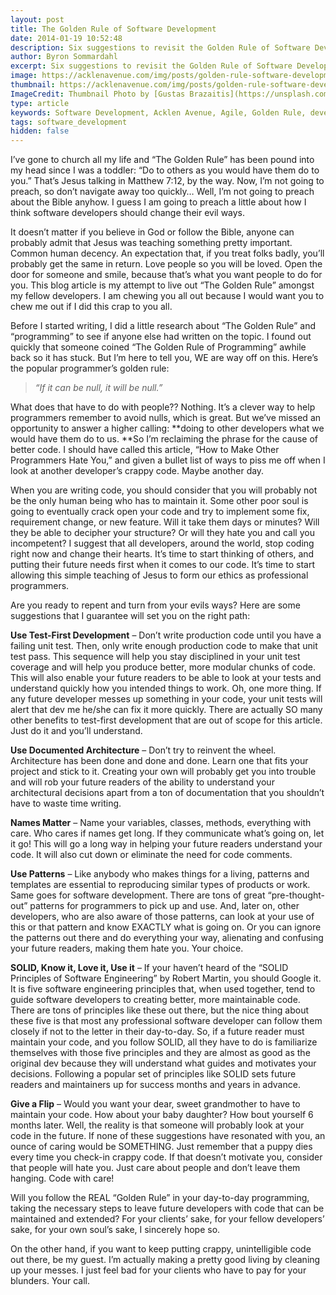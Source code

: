 ```yaml
---
layout: post
title: The Golden Rule of Software Development
date: 2014-01-19 10:52:48
description: Six suggestions to revisit the Golden Rule of Software Development. 
author: Byron Sommardahl 
excerpt: Six suggestions to revisit the Golden Rule of Software Development.
image: https://acklenavenue.com/img/posts/golden-rule-software-development.png
thumbnail: https://acklenavenue.com/img/posts/golden-rule-software-development.png
ImageCredit: Thumbnail Photo by [Gustas Brazaitis](https://unsplash.com/@amrvle) on [Unsplash](https://unsplash.com/)
type: article
keywords: Software Development, Acklen Avenue, Agile, Golden Rule, developers, programmers, Architecture, SOLID  
tags: software_development
hidden: false
---
```


I’ve gone to church all my life and “The Golden Rule” has been pound into my head since I was a toddler: “Do to others as you would have them do to you.” That’s Jesus talking in Matthew 7:12, by the way. Now, I’m not going to preach, so don’t navigate away too quickly… Well, I’m not going to preach about the Bible anyhow. I guess I am going to preach a little about how I think software developers should change their evil ways.

It doesn’t matter if you believe in God or follow the Bible, anyone can probably admit that Jesus was teaching something pretty important. Common human decency. An expectation that, if you treat folks badly, you’ll probably get the same in return. Love people so you will be loved. Open the door for someone and smile, because that’s what you want people to do for you. This blog article is my attempt to live out “The Golden Rule” amongst my fellow developers. I am chewing you all out because I would want you to chew me out if I did this crap to you all.

Before I started writing, I did a little research about “The Golden Rule” and “programming” to see if anyone else had written on the topic. I found out quickly that someone coined “The Golden Rule of Programming” awhile back so it has stuck. But I’m here to tell you, WE are way off on this. Here’s the popular programmer’s golden rule:

> _“If it can be null, it will be null.”_

What does that have to do with people?? Nothing. It’s a clever way to help programmers remember to avoid nulls, which is great. But we’ve missed an opportunity to answer a higher calling: **doing to other developers what we would have them do to us. **So I’m reclaiming the phrase for the cause of better code. I should have called this article, “How to Make Other Programmers Hate You,” and given a bullet list of ways to piss me off when I look at another developer’s crappy code. Maybe another day.

When you are writing code, you should consider that you will probably not be the only human being who has to maintain it. Some other poor soul is going to eventually crack open your code and try to implement some fix, requirement change, or new feature. Will it take them days or minutes? Will they be able to decipher your structure? Or will they hate you and call you incompetent? I suggest that all developers, around the world, stop coding right now and change their hearts. It’s time to start thinking of others, and putting their future needs first when it comes to our code. It’s time to start allowing this simple teaching of Jesus to form our ethics as professional programmers.

Are you ready to repent and turn from your evils ways? Here are some suggestions that I guarantee will set you on the right path:

**Use Test-First Development** – Don’t write production code until you have a failing unit test. Then, only write enough production code to make that unit test pass. This sequence will help you stay disciplined in your unit test coverage and will help you produce better, more modular chunks of code. This will also enable your future readers to be able to look at your tests and understand quickly how you intended things to work. Oh, one more thing. If any future developer messes up something in your code, your unit tests will alert that dev me he/she can fix it more quickly. There are actually SO many other benefits to test-first development that are out of scope for this article. Just do it and you’ll understand.

**Use Documented Architecture** – Don’t try to reinvent the wheel. Architecture has been done and done and done. Learn one that fits your project and stick to it. Creating your own will probably get you into trouble and will rob your future readers of the ability to understand your architectural decisions apart from a ton of documentation that you shouldn’t have to waste time writing.

**Names Matter** – Name your variables, classes, methods, everything with care. Who cares if names get long. If they communicate what’s going on, let it go! This will go a long way in helping your future readers understand your code. It will also cut down or eliminate the need for code comments. 

**Use Patterns** – Like anybody who makes things for a living, patterns and templates are essential to reproducing similar types of products or work. Same goes for software development. There are tons of great “pre-thought-out” patterns for programmers to pick up and use. And, later on, other developers, who are also aware of those patterns, can look at your use of this or that pattern and know EXACTLY what is going on. Or you can ignore the patterns out there and do everything your way, alienating and confusing your future readers, making them hate you. Your choice.

**SOLID, Know it, Love it, Use it** – If your haven’t heard of the “SOLID Principles of Software Engineering” by Robert Martin, you should Google it. It is five software engineering principles that, when used together, tend to guide software developers to creating better, more maintainable code. There are tons of principles like these out there, but the nice thing about these five is that most any professional software developer can follow them closely if not to the letter in their day-to-day. So, if a future reader must maintain your code, and you follow SOLID, all they have to do is familiarize themselves with those five principles and they are almost as good as the original dev because they will understand what guides and motivates your decisions. Following a popular set of principles like SOLID sets future readers and maintainers up for success months and years in advance.

**Give a Flip** – Would you want your dear, sweet grandmother to have to maintain your code. How about your baby daughter? How bout yourself 6 months later. Well, the reality is that someone will probably look at your code in the future. If none of these suggestions have resonated with you, an ounce of caring would be SOMETHING. Just remember that a puppy dies every time you check-in crappy code. If that doesn’t motivate you, consider that people will hate you. Just care about people and don’t leave them hanging. Code with care!

Will you follow the REAL “Golden Rule” in your day-to-day programming, taking the necessary steps to leave future developers with code that can be maintained and extended? For your clients’ sake, for your fellow developers’ sake, for your own soul’s sake, I sincerely hope so.

On the other hand, if you want to keep putting crappy, unintelligible code out there, be my guest. I’m actually making a pretty good living by cleaning up your messes. I just feel bad for your clients who have to pay for your blunders. Your call.


